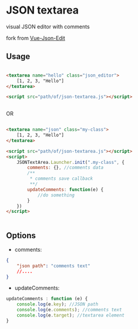 # JSON textarea

visual JSON editor with comments

fork from [Vue-Json-Edit](https://github.com/jinkin1995/vue-json-edit)

## Usage

``` html

<textarea name="hello" class="json_editor">
    [1, 2, 3, "Hello"]
</textarea>

<script src="path/of/json-textarea.js"></script>
  
```

OR

``` html

<textarea name="json" class="my-class">
    [1, 2, 3, "Hello"]
</textarea>

<script src="path/of/json-textarea.js"></script>
<script>
    JSONTextArea.Launcher.init(".my-class", {
        comments: {}, //comments data
        /**
         * comments save callback
         **/
        updateComments: function(e) {
            //do something
        }
    })
</script>
  
```

## Options

- comments:

``` json
{
    "json path": "comments text"
    //....
}
```

- updateComments:

``` javascript
updateComments : function (e) {
    console.log(e.key); //JSON path
    console.log(e.comments); //comments text
    console.log(e.target); //textarea element
}

```
